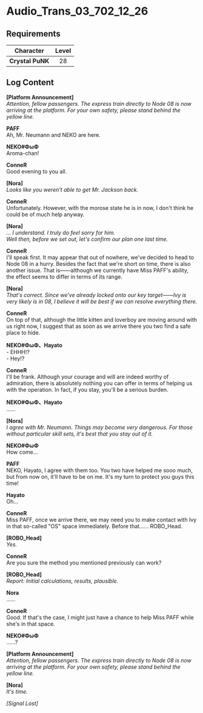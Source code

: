 # Audio_Trans_03_702_12_26
## Requirements
|   Character    |Level|
|----------------|:---:|
|**Crystal PuNK**| 28  |

## Log Content
**[Platform Announcement]**<br>
*Attention, fellow passengers. The express train directly to Node 08 is now arriving at the platform. For your own safety, please stand behind the yellow line.*

**PAFF**<br>
Ah, Mr. Neumann and NEKO are here.

**NEKO#ΦωΦ**<br>
Aroma\-chan!

**ConneR**<br>
Good evening to you all.

**[Nora]**<br>
*Looks like you weren't able to get Mr. Jackson back.*

**ConneR**<br>
Unfortunately. However, with the morose state he is in now, I don't think he could be of much help anyway.

**[Nora]**<br>
*... I understand. I truly do feel sorry for him. <br>
Well then, before we set out, let's confirm our plan one last time.*

**ConneR**<br>
I'll speak first. It may appear that out of nowhere, we've decided to head to Node 08 in a hurry. Besides the fact that we're short on time, there is also another issue. That is——although we currently have Miss PAFF's ability, the effect seems to differ in terms of its range.

**[Nora]**<br>
*That's correct. Since we've already locked onto our key target——Ivy is very likely is in 08, I believe it will be best if we can resolve everything there.*

**ConneR**<br>
On top of that, although the little kitten and loverboy are moving around with us right now, I suggest that as soon as we arrive there you two find a safe place to hide.

**NEKO#ΦωΦ、Hayato**<br>
\- EHHH!?<br>
\- Hey!?

**ConneR**<br>
I'll be frank. Although your courage and will are indeed worthy of admiration, there is absolutely nothing you can offer in terms of helping us with the operation. In fact, if you stay, you'll be a serious burden.

**NEKO#ΦωΦ、Hayato**<br>
……

**[Nora]**<br>
*I agree with Mr. Neumann. Things may become very dangerous. For those without particular skill sets, it's best that you stay out of it.*

**NEKO#ΦωΦ**<br>
How come…

**PAFF**<br>
NEKO, Hayato, I agree with them too. You two have helped me sooo much, but from now on, it'll have to be on me. It's my turn to protect you guys this time!

**Hayato**<br>
Oh…

**ConneR**<br>
Miss PAFF, once we arrive there, we may need you to make contact with Ivy in that so\-called "OS" space immediately. Before that...... ROBO\_Head.

**[ROBO_Head]**<br>
*Yes.*

**ConneR**<br>
Are you sure the method you mentioned previously can work?

**[ROBO_Head]**<br>
*Report: Initial calculations, results, plausible.*

**Nora**<br>
……

**ConneR**<br>
Good. If that's the case, I might just have a chance to help Miss PAFF while she's in that space.

**NEKO#ΦωΦ**<br>
……?

**[Platform Announcement]**<br>
*Attention, fellow passengers. The express train directly to Node 08 is now arriving at the platform. For your own safety, please stand behind the yellow line.*

**[Nora]**<br>
*It's time.*

*[Signal Lost]*
